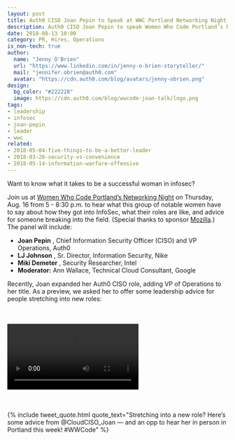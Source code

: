```yaml
---
layout: post
title: Auth0 CISO Joan Pepin to Speak at WWC Portland Networking Night
description: Auth0 CISO Joan Pepin to speak Women Who Code Portland’s Networking Night + leadership advice video.
date: 2018-08-13 10:00
category: PR, Hires, Operations
is_non-tech: true
author:
  name: "Jenny O'Brien"
  url: "https://www.linkedin.com/in/jenny-o-brien-storyteller/"
  mail: "jennifer.obrien@auth0.com"
  avatar: "https://cdn.auth0.com/blog/avatars/jenny-obrien.png"
design:
  bg_color: "#222228"
  image: https://cdn.auth0.com/blog/wwcode-joan-talk/logo.png
tags:
- leadership
- infosec
- joan-pepin
- leader
- wwc
related:
- 2018-05-04-five-things-to-be-a-better-leader
- 2018-03-28-security-vs-convenience
- 2018-05-14-information-warfare-offensive
---
```


Want to know what it takes to be a successful woman in infosec?

Join us at [Women Who Code Portland’s Networking Night](https://www.meetup.com/Women-Who-Code-Portland/events/253324140/) on Thursday, Aug. 16 from 5 - 8:30 p.m. to hear what this group of notable women have to say about how they got into InfoSec, what their roles are like, and advice for someone breaking into the field. (Special thanks to sponsor [Mozilla](https://www.mozilla.org/en-US/).) The panel will include:

- **Joan Pepin** , Chief Information Security Officer (CISO) and VP Operations, Auth0
- **LJ Johnson** , Sr. Director, Information Security, Nike
- **Miki Demeter** , Security Researcher, Intel
- **Moderator:** Ann Wallace, Technical Cloud Consultant, Google

Recently, Joan expanded her Auth0 CISO role, adding VP of Operations to her title. As a preview, we asked her to offer some leadership advice for people stretching into new roles:


<video controls style="margin: 35px 0;">
  <source src="https://cdn.auth0.com/blog/videos/joan-pepin-leadership-advice.mp4">
   Your browser doesn't support HTML5 video. Here is a <a href="https://cdn.auth0.com/blog/videos/joan-pepin-leadership-advice.mp4">link to Joan Pepin Leadership video</a> instead.
</video>


{% include tweet_quote.html quote_text="Stretching into a new role? Here’s some advice from @CloudCISO_Joan — and an opp to hear her in person in Portland this week! #WWCode" %}

